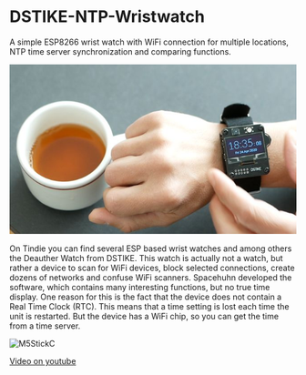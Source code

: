 # DSTIKE-NTP-Wristwatch
A simple ESP8266 wrist watch with WiFi connection for multiple locations, NTP time server synchronization and comparing functions.

![M5StickC](/images/DSTIKE_ESP8266_WristWatch_01.jpg)

On Tindie you can find several ESP based wrist watches and among others the Deauther Watch from DSTIKE. This watch is actually not a watch, but rather a device to scan for WiFi devices, block selected connections, create dozens of networks and confuse WiFi scanners. Spacehuhn developed the software, which contains many interesting functions, but no true time display. One reason for this is the fact that the device does not contain a Real Time Clock (RTC). This means that a time setting is lost each time the unit is restarted. But the device has a WiFi chip, so you can get the time from a time server. 

![M5StickC](/images/DSTIKE_ESP8266_WristWatch_timelaps.gif)

[Video on youtube](https://youtu.be/m4BKdPXVOYM)
